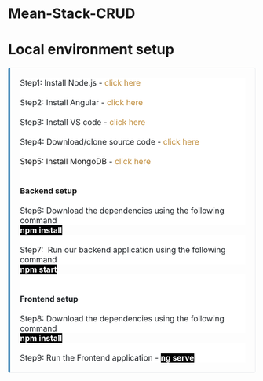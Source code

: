 # Mean-Stack-CRUD
# Local environment setup

<div class="github" style="border-color: rgb(233, 236, 239) rgb(233, 236, 239) rgb(233, 236, 239) rgb(58, 131, 181); border-image: initial; border-radius: 0.25rem; border-style: solid; border-width: 1px 1px 1px 0.25rem; box-sizing: border-box; margin-bottom: 1.25rem; margin-top: 1.25rem; overflow-wrap: break-word; padding: 1.25rem;"><p style="background-color: white; box-sizing: border-box; color: #212529; margin: 0px;"><span style="font-family: inherit; font-size: medium;">Step1: Install Node.js -&nbsp;<a href="https://nodejs.org/en/download/" style="background: transparent; color: #bf8b38; text-decoration-line: none;">click here</a></span></p><p style="background-color: white; box-sizing: border-box; color: #212529; margin: 0px;"><span style="font-family: inherit; font-size: medium;"><br></span></p><p style="background-color: white; box-sizing: border-box; color: #212529; margin: 0px;"><span style="font-family: inherit; font-size: medium;">Step2: Install Angular -&nbsp;<a href="https://angular.io/guide/setup-local" style="background: transparent; color: #bf8b38; text-decoration-line: none;">click here</a></span></p><p style="background-color: white; box-sizing: border-box; color: #212529; margin: 0px;"><span style="font-family: inherit; font-size: medium;"><br></span></p><p style="background-color: white; box-sizing: border-box; color: #212529; margin: 0px;"><span style="font-family: inherit; font-size: medium;">Step3: Install VS code -&nbsp;<a href="https://code.visualstudio.com/" style="background: transparent; color: #bf8b38; text-decoration-line: none;">click here</a></span></p><p style="background-color: white; box-sizing: border-box; color: #212529; margin: 0px;"><span style="font-family: inherit; font-size: medium;"><br></span></p><p style="background-color: white; box-sizing: border-box; color: #212529; margin: 0px;"><span style="font-family: inherit; font-size: medium;">Step4: Download/clone source code -&nbsp;<a href="https://github.com/knowledgefactory4u/Mean-Stack-CRUD" style="background: transparent; color: #bf8b38; text-decoration-line: none;">click here</a></span></p><p style="background-color: white; box-sizing: border-box; color: #212529; margin: 0px;"><span style="font-family: inherit; font-size: medium;"><br></span></p><p style="background-color: white; box-sizing: border-box; margin: 0px;"><span style="font-family: inherit; font-size: medium;">Step5: Install MongoDB -&nbsp;<a href="https://www.mongodb.com/try/download/community" style="background: transparent; color: #bf8b38; text-decoration-line: none;">click here</a></span></p><p style="background-color: white; box-sizing: border-box; margin: 0px;"><span style="font-family: inherit; font-size: medium;"><br></span></p><p style="background-color: white; box-sizing: border-box; margin: 0px;"><span style="font-family: inherit; font-size: medium;"><br></span></p><h4 style="background-color: white; box-sizing: border-box; font-weight: 400; margin: 0px;"><b><span style="font-family: inherit; font-size: medium;">Backend setup</span></b></h4><div style="background-color: white;"><b><span style="font-family: inherit; font-size: medium;"><br></span></b></div><p style="background-color: white; box-sizing: border-box; margin: 0px;"><span style="font-family: inherit; font-size: medium;"><span style="color: #212529;">Step6:&nbsp;</span><span style="color: #212529;">Download the dependencies using the following command&nbsp;</span></span></p><p style="box-sizing: border-box; margin: 0px;"><span style="color: white; font-family: inherit; font-size: medium;"><b style="background-color: black;">npm install</b></span></p><p style="background-color: white; box-sizing: border-box; color: #212529; margin: 0px;"><span style="font-family: inherit; font-size: medium;"><br></span></p><p style="background-color: white; box-sizing: border-box; margin: 0px;"><span style="font-family: inherit; font-size: medium;"><span style="color: #212529;">Step7:&nbsp;&nbsp;</span><span style="background-color: transparent;"><span style="color: #212529;">Run our backend application using the following command&nbsp;</span></span></span></p><p style="box-sizing: border-box; margin: 0px;"><span style="color: white; font-family: inherit; font-size: medium;"><b style="background-color: black;">npm start</b></span></p><p style="background-color: white; box-sizing: border-box; margin: 0px;"><b><span style="background-color: black; color: white;"><span style="font-family: inherit; font-size: medium;"><br></span></span></b></p><p style="background-color: white; box-sizing: border-box; color: #212529; margin: 0px;"><span style="font-family: inherit; font-size: medium;"><br></span></p><h4 style="background-color: white; box-sizing: border-box; color: #212529; font-weight: 400; margin: 0px;"><b><span style="font-family: inherit; font-size: medium;">Frontend setup</span></b></h4><div style="background-color: white;"><b><span style="font-family: inherit; font-size: medium;"><br></span></b></div><p style="background-color: white; box-sizing: border-box; margin: 0px;"><span style="font-family: inherit; font-size: medium;"><span style="color: #212529;">Step8:&nbsp;</span><span style="color: #212529;">Download the dependencies using the following command&nbsp;</span></span></p><p style="box-sizing: border-box; margin: 0px;"><span style="color: white; font-family: inherit; font-size: medium;"><b style="background-color: black;">npm install</b></span></p><p style="background-color: white; box-sizing: border-box; color: #212529; margin: 0px;"><span style="font-family: inherit; font-size: medium;"><br></span></p><p style="background-color: white; box-sizing: border-box; margin: 0px;"><span style="font-family: inherit; font-size: medium;"><span style="color: #212529;">Step9: Run the Frontend application -&nbsp;</span><b><span style="background-color: black; color: white;">ng serve</span></b></span></p></div>
